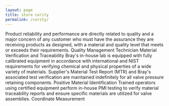 ```yaml
---
layout: page
title: store cority
permalink: /cority/
---
```

Product reliability and performance are directly related to quality and a major concern of any customer who must have the assurance they are receiving products as designed, with a material and quality level that meets or exceeds their requirements.
Quality Management Technician
 Material Verification and Traceability
Bray's in-house lab is equipped with fully calibrated equipment in accordance with international and NIST requirements for verifying chemical and physical properties of a wide variety of materials. Supplier's Material Test Report (MTR) and Bray's associated test verification are maintained indefinitely for all valve pressure retaining components.
 Positive Material Identification
Trained operators using certified equipment perform in-house PMI testing to verify material traceability reports and ensure specific materials are utilized for valve assemblies.
 Coordinate Measurement
